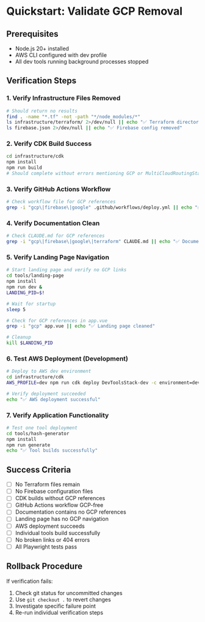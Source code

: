 # Quickstart: Validate GCP Removal

## Prerequisites
- Node.js 20+ installed
- AWS CLI configured with dev profile
- All dev tools running background processes stopped

## Verification Steps

### 1. Verify Infrastructure Files Removed
```bash
# Should return no results
find . -name "*.tf" -not -path "*/node_modules/*"
ls infrastructure/terraform/ 2>/dev/null || echo "✅ Terraform directory removed"
ls firebase.json 2>/dev/null || echo "✅ Firebase config removed"
```

### 2. Verify CDK Build Success
```bash
cd infrastructure/cdk
npm install
npm run build
# Should complete without errors mentioning GCP or MultiCloudRoutingStack
```

### 3. Verify GitHub Actions Workflow
```bash
# Check workflow file for GCP references
grep -i "gcp\|firebase\|google" .github/workflows/deploy.yml || echo "✅ No GCP references in workflow"
```

### 4. Verify Documentation Clean
```bash
# Check CLAUDE.md for GCP references
grep -i "gcp\|firebase\|google\|terraform" CLAUDE.md || echo "✅ Documentation cleaned"
```

### 5. Verify Landing Page Navigation
```bash
# Start landing page and verify no GCP links
cd tools/landing-page
npm install
npm run dev &
LANDING_PID=$!

# Wait for startup
sleep 5

# Check for GCP references in app.vue
grep -i "gcp" app.vue || echo "✅ Landing page cleaned"

# Cleanup
kill $LANDING_PID
```

### 6. Test AWS Deployment (Development)
```bash
# Deploy to AWS dev environment
cd infrastructure/cdk
AWS_PROFILE=dev npm run cdk deploy DevToolsStack-dev -c environment=dev --require-approval never

# Verify deployment succeeded
echo "✅ AWS deployment successful"
```

### 7. Verify Application Functionality
```bash
# Test one tool deployment
cd tools/hash-generator
npm install
npm run generate
echo "✅ Tool builds successfully"
```

## Success Criteria
- [ ] No Terraform files remain
- [ ] No Firebase configuration files
- [ ] CDK builds without GCP references
- [ ] GitHub Actions workflow GCP-free
- [ ] Documentation contains no GCP references
- [ ] Landing page has no GCP navigation
- [ ] AWS deployment succeeds
- [ ] Individual tools build successfully
- [ ] No broken links or 404 errors
- [ ] All Playwright tests pass

## Rollback Procedure
If verification fails:
1. Check git status for uncommitted changes
2. Use `git checkout .` to revert changes
3. Investigate specific failure point
4. Re-run individual verification steps